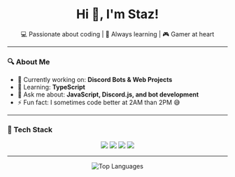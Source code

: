 <h1 align="center">Hi 👋, I'm Staz!</h1>
<p align="center">
  💻 Passionate about coding | 🧠 Always learning | 🎮 Gamer at heart
</p>

---

### 🔍 About Me

- 🔭 Currently working on: **Discord Bots & Web Projects**
- 🌱 Learning: **TypeScript**
- 💬 Ask me about: **JavaScript, Discord.js, and bot development**
- ⚡ Fun fact: I sometimes code better at 2AM than 2PM 😅

---

### 🧰 Tech Stack

<p align="center">
  <img src="https://img.shields.io/badge/JavaScript-F7DF1E?style=for-the-badge&logo=javascript&logoColor=black" />
  <img src="https://img.shields.io/badge/Node.js-339933?style=for-the-badge&logo=nodedotjs&logoColor=white" />
  <img src="https://img.shields.io/badge/MongoDB-4EA94B?style=for-the-badge&logo=mongodb&logoColor=white" />
  <img src="https://img.shields.io/badge/Discord.js-5865F2?style=for-the-badge&logo=discord&logoColor=white" />
</p>

---



<p align="center">

  <img src="https://github-readme-stats.vercel.app/api/top-langs/?username=stazmeijr&layout=compact&theme=tokyonight" alt="Top Languages" />
</p>
